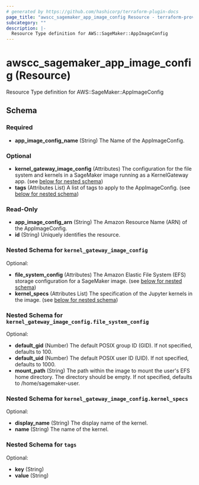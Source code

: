 ```yaml
---
# generated by https://github.com/hashicorp/terraform-plugin-docs
page_title: "awscc_sagemaker_app_image_config Resource - terraform-provider-awscc"
subcategory: ""
description: |-
  Resource Type definition for AWS::SageMaker::AppImageConfig
---
```


# awscc_sagemaker_app_image_config (Resource)

Resource Type definition for AWS::SageMaker::AppImageConfig



<!-- schema generated by tfplugindocs -->
## Schema

### Required

- **app_image_config_name** (String) The Name of the AppImageConfig.

### Optional

- **kernel_gateway_image_config** (Attributes) The configuration for the file system and kernels in a SageMaker image running as a KernelGateway app. (see [below for nested schema](#nestedatt--kernel_gateway_image_config))
- **tags** (Attributes List) A list of tags to apply to the AppImageConfig. (see [below for nested schema](#nestedatt--tags))

### Read-Only

- **app_image_config_arn** (String) The Amazon Resource Name (ARN) of the AppImageConfig.
- **id** (String) Uniquely identifies the resource.

<a id="nestedatt--kernel_gateway_image_config"></a>
### Nested Schema for `kernel_gateway_image_config`

Optional:

- **file_system_config** (Attributes) The Amazon Elastic File System (EFS) storage configuration for a SageMaker image. (see [below for nested schema](#nestedatt--kernel_gateway_image_config--file_system_config))
- **kernel_specs** (Attributes List) The specification of the Jupyter kernels in the image. (see [below for nested schema](#nestedatt--kernel_gateway_image_config--kernel_specs))

<a id="nestedatt--kernel_gateway_image_config--file_system_config"></a>
### Nested Schema for `kernel_gateway_image_config.file_system_config`

Optional:

- **default_gid** (Number) The default POSIX group ID (GID). If not specified, defaults to 100.
- **default_uid** (Number) The default POSIX user ID (UID). If not specified, defaults to 1000.
- **mount_path** (String) The path within the image to mount the user's EFS home directory. The directory should be empty. If not specified, defaults to /home/sagemaker-user.


<a id="nestedatt--kernel_gateway_image_config--kernel_specs"></a>
### Nested Schema for `kernel_gateway_image_config.kernel_specs`

Optional:

- **display_name** (String) The display name of the kernel.
- **name** (String) The name of the kernel.



<a id="nestedatt--tags"></a>
### Nested Schema for `tags`

Optional:

- **key** (String)
- **value** (String)



